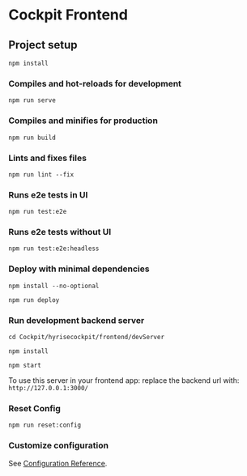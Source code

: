 # Cockpit Frontend

## Project setup

```
npm install
```

### Compiles and hot-reloads for development

```
npm run serve
```

### Compiles and minifies for production

```
npm run build
```

### Lints and fixes files

```
npm run lint --fix
```

### Runs e2e tests in UI

```
npm run test:e2e
```

### Runs e2e tests without UI

```
npm run test:e2e:headless
```

### Deploy with minimal dependencies

```
npm install --no-optional
```

```
npm run deploy
```

### Run development backend server

```
cd Cockpit/hyrisecockpit/frontend/devServer
```

```
npm install
```

```
npm start
```

To use this server in your frontend app: replace the backend url with: `http://127.0.0.1:3000/`

### Reset Config

```
npm run reset:config
```

### Customize configuration

See [Configuration Reference](https://cli.vuejs.org/config/).
